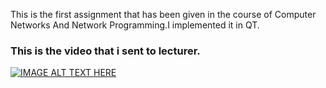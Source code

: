 This is the first assignment that has been given in the course of Computer Networks And Network Programming.I implemented it in QT.
### This is the video that i sent to lecturer.
[![IMAGE ALT TEXT HERE](https://img.youtube.com/vi/awIEWw7-Q3Y/0.jpg)](https://youtu.be/awIEWw7-Q3Y)
